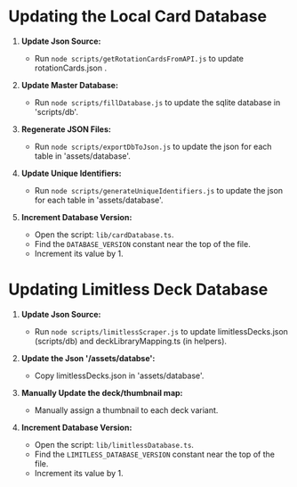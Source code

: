 # Updating the Local Card Database

1.  **Update Json Source:**

    - Run `node scripts/getRotationCardsFromAPI.js` to update rotationCards.json .

2.  **Update Master Database:**

    - Run `node scripts/fillDatabase.js` to update the sqlite database in  
      'scripts/db'.

3.  **Regenerate JSON Files:**

    - Run `node scripts/exportDbToJson.js` to update the json for each table in 'assets/database'.

4.  **Update Unique Identifiers:**

    - Run `node scripts/generateUniqueIdentifiers.js` to update the json for each table in 'assets/database'.

5.  **Increment Database Version:**

    - Open the script: `lib/cardDatabase.ts`.
    - Find the `DATABASE_VERSION` constant near the top of the file.
    - Increment its value by 1.

# Updating Limitless Deck Database

1.  **Update Json Source:**

    - Run `node scripts/limitlessScraper.js` to update limitlessDecks.json (scripts/db) and deckLibraryMapping.ts (in
      helpers).

2.  **Update the Json '/assets/databse':**

    - Copy limitlessDecks.json in 'assets/database'.

3.  **Manually Update the deck/thumbnail map:**

    - Manually assign a thumbnail to each deck variant.

4.  **Increment Database Version:**

    - Open the script: `lib/limitlessDatabase.ts`.
    - Find the `LIMITLESS_DATABASE_VERSION` constant near the top of the file.
    - Increment its value by 1.
